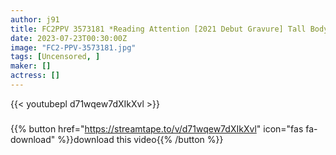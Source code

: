 ```yaml
---
author: j91
title: FC2PPV 3573181 *Reading Attention [2021 Debut Gravure] Tall Body With 100% Purity ☓T © ︎ Administered. F****d Body Seeding Into The Convulsive Vagina While Peeling The Whites Of The Eyes. [4k Bonus Video] [cen]
date: 2023-07-23T00:30:00Z
image: "FC2-PPV-3573181.jpg"
tags: [Uncensored, ]
maker: []
actress: []
---
```



{{< youtubepl d71wqew7dXIkXvl >}}
###

{{% button href="https://streamtape.to/v/d71wqew7dXIkXvl" icon="fas fa-download" %}}download this video{{% /button %}}

